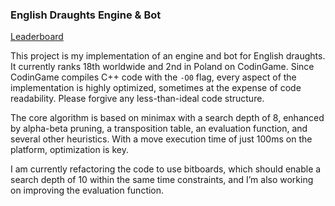 ### English Draughts Engine & Bot
[Leaderboard](https://www.codingame.com/multiplayer/bot-programming/checkers/leaderboard)


This project is my implementation of an engine and bot for English draughts. It currently ranks 18th worldwide and 2nd in Poland on CodinGame. Since CodinGame compiles C++ code with the `-O0` flag, every aspect of the implementation is highly optimized, sometimes at the expense of code readability. Please forgive any less-than-ideal code structure.

The core algorithm is based on minimax with a search depth of 8, enhanced by alpha-beta pruning, a transposition table, an evaluation function, and several other heuristics. With a move execution time of just 100ms on the platform, optimization is key.

I am currently refactoring the code to use bitboards, which should enable a search depth of 10 within the same time constraints, and I’m also working on improving the evaluation function.

